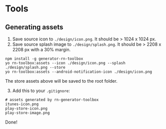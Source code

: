 # Tools

## Generating assets

1.  Save source icon to `./design/icon.png`. It should be > 1024 x 1024 px.
2.  Save source splash image to `./design/splash.png`. It should be > 2208 x 2208 px with a 30% margin.

```shell
npm install -g generator-rn-toolbox
yo rn-toolbox:assets --icon ./design/icon.png --splash ./design/splash.png --store
yo rn-toolbox:assets --android-notification-icon ./design/icon.png
```

The store assets above will be saved to the root folder.

3. Add this to your `.gitignore`:

```
# assets generated by rn-generator-toolbox
itunes-icon.png
play-store-icon.png
play-store-image.png
```

Done!
